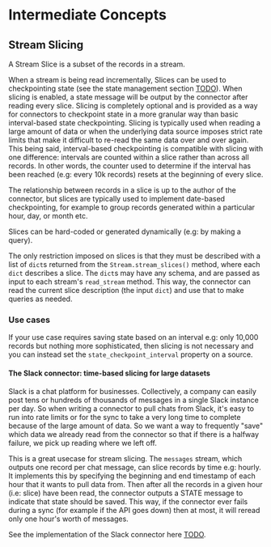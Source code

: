 # Intermediate Concepts
## Stream Slicing 
A Stream Slice is a subset of the records in a stream. 

When a stream is being read incrementally, Slices can be used to checkpointing state (see the state management section [TODO]()). 
When slicing is enabled, a state message will be output by the connector after reading every slice. Slicing is completely optional and is provided as a way for connectors to checkpoint state in a more granular way than basic interval-based state checkpointing. Slicing is typically used when reading a large amount of data or when the underlying data source imposes strict rate limits that make it difficult to re-read the same data over and over again. This being said, interval-based checkpointing is compatible with slicing with one difference: intervals are counted within a slice rather than across all records. In other words, the counter used to determine if the interval has been reached (e.g: every 10k records) resets at the beginning of every slice.     

The relationship between records in a slice is up to the author of the connector, but slices are typically used to implement date-based checkpointing,
for example to group records generated within a particular hour, day, or month etc. 

Slices can be hard-coded or generated dynamically (e.g: by making a query). 

The only restriction imposed on slices is that they must be described with a list of `dict`s returned from the `Stream.stream_slices()` method, where each `dict` describes a slice. The `dict`s may have any schema, and are passed as input to each stream's `read_stream` method. This way, the connector can read the current slice description (the input `dict`) and use that to make queries as needed.

### Use cases
If your use case requires saving state based on an interval e.g: only 10,000 records but nothing more sophisticated, then slicing is not necessary and you can instead set the `state_checkpoint_interval` property on a source.

#### The Slack connector: time-based slicing for large datasets
Slack is a chat platform for businesses. Collectively, a company can easily post tens or hundreds of thousands of messages in a single 
Slack instance per day. So when writing a connector to pull chats from Slack, it's easy to run into rate limits or for the sync to take a very long 
time to complete because of the large amount of data. So we want a way to frequently "save" which data we already read from the connector so that if there is a halfway failure, we pick up reading where we left off. 

This is a great usecase for stream slicing. The `messages` stream, which outputs one record per chat message, can slice records by time e.g: hourly. 
It implements this by specifying the beginning and end timestamp of each hour that it wants to pull data from. Then after all the records in a given
hour (i.e: slice) have been read, the connector outputs a STATE message to indicate that state should be saved. This way, if the connector
ever fails during a sync (for example if the API goes down) then at most, it will reread only one hour's worth of messages.   

See the implementation of the Slack connector here [TODO]().
